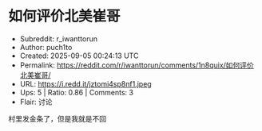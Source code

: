 # 如何评价北美崔哥

- Subreddit: r_iwanttorun
- Author: puch1to
- Created: 2025-09-05 00:24:13 UTC
- Permalink: https://reddit.com/r/iwanttorun/comments/1n8quix/如何评价北美崔哥/
- URL: https://i.redd.it/jztomi4sp8nf1.jpeg
- Ups: 5 | Ratio: 0.86 | Comments: 3
- Flair: 讨论


村里发金条了，但是我就是不回

